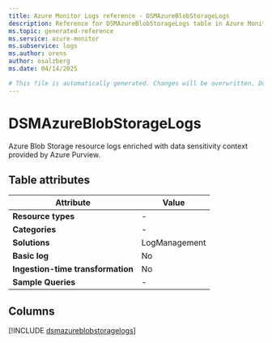 ```yaml
---
title: Azure Monitor Logs reference - DSMAzureBlobStorageLogs
description: Reference for DSMAzureBlobStorageLogs table in Azure Monitor Logs.
ms.topic: generated-reference
ms.service: azure-monitor
ms.subservice: logs
ms.author: orens
author: osalzberg
ms.date: 04/14/2025

# This file is automatically generated. Changes will be overwritten. Do not change this file directly.
---
```


# DSMAzureBlobStorageLogs

Azure Blob Storage resource logs enriched with data sensitivity context provided by Azure Purview.


## Table attributes

|Attribute|Value|
|---|---|
|**Resource types**|-|
|**Categories**|-|
|**Solutions**| LogManagement|
|**Basic log**|No|
|**Ingestion-time transformation**|No|
|**Sample Queries**|-|



## Columns
  
[!INCLUDE [dsmazureblobstoragelogs](~/reusable-content/ce-skilling/azure/includes/azure-monitor/reference/tables/dsmazureblobstoragelogs-include.md)]
